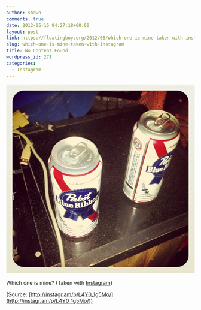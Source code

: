```yaml
---
author: shawn
comments: true
date: 2012-06-15 04:27:18+00:00
layout: post
link: https://floatingboy.org/2012/06/which-one-is-mine-taken-with-instagram/
slug: which-one-is-mine-taken-with-instagram
title: No Content Found
wordpress_id: 271
categories:
  - Instagram
---
```


[![](/assets/media/2012/06/tumblr_m5n5piOtr51qzw17so1_1280.jpg)](http://instagr.am/p/L4Y0_1g5Mo/)

Which one is mine? (Taken with [Instagram](http://instagr.am))

(Source: [http://instagr.am/p/L4Y0_1g5Mo/](http://instagr.am/p/L4Y0_1g5Mo/))
